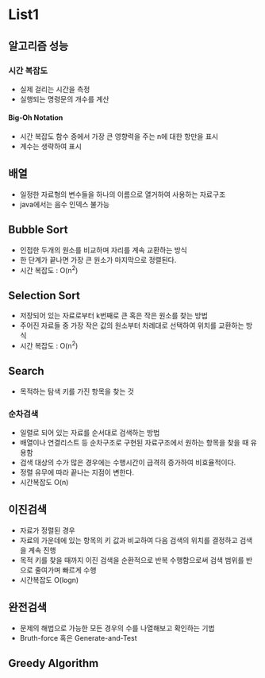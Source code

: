 # List1
## 알고리즘 성능
### 시간 복잡도
- 실제 걸리는 시간을 측정
- 실행되는 명령문의 개수를 계산
#### Big-Oh Notation
- 시간 복잡도 함수 중에서 가장 큰 영향력을 주는 n에 대한 항만을 표시
- 계수는 생략하여 표시  
## 배열
- 일정한 자료형의 변수들을 하나의 이름으로 열거하여 사용하는 자료구조
- java에서는 음수 인덱스 불가능
## Bubble Sort
- 인접한 두개의 원소를 비교하며 자리를 계속 교환하는 방식
- 한 단계가 끝나면 가장 큰 원소가 마지막으로 정렬된다.
- 시간 복잡도 : O(n<sup>2</sup>)
## Selection Sort
- 저장되어 있는 자료로부터 k번째로 큰 혹은 작은 원소를 찾는 방법
- 주어진 자료들 중 가장 작은 값의 원소부터 차례대로 선택하여 위치를 교환하는 방식
- 시간 복잡도 : O(n<sup>2</sup>)
## Search
- 목적하는 탐색 키를 가진 항목을 찾는 것
### 순차검색
- 일렬로 되어 있는 자료를 순서대로 검색하는 방법
- 배열이나 연결리스트 등 순차구조로 구현된 자료구조에서 원하는 항목을 찾을 때 유용함
- 검색 대상의 수가 많은 경우에는 수행시간이 급격히 증가하여 비효율적이다.
- 정렬 유무에 따라 끝나는 지점이 변한다.
- 시간복잡도 O(n)
## 이진검색
- 자료가 정렬된 경우
- 자료의 가운데에 있는 항목의 키 값과 비교하여 다음 검색의 위치를 결정하고 검색을 계속 진행
- 목적 키를 찾을 때까지 이진 검색을 순환적으로 반복 수행함으로써 검색 범위를 반으로 줄여가며 빠르게 수행
- 시간복잡도 O(logn)
## 완전검색
- 문제의 해법으로 가능한 모든 경우의 수를 나열해보고 확인하는 기법
- Bruth-force 혹은 Generate-and-Test
## Greedy Algorithm
